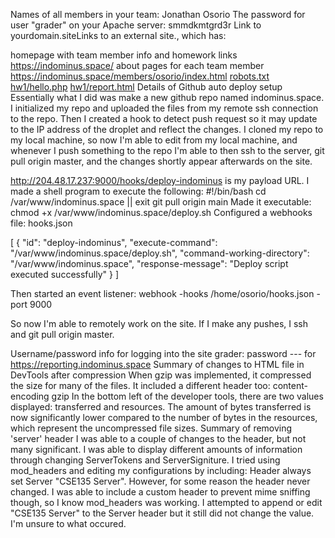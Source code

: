 Names of all members in your team:
  Jonathan Osorio
The password for user "grader" on your Apache server:
  smmdkmtgrd3r
Link to yourdomain.siteLinks to an external site., which has:

homepage with team member info and homework links
  https://indominus.space/
about pages for each team member
  https://indominus.space/members/osorio/index.html
  [robots.txt](https://indominus.space/robots.txt)
  [hw1/hello.php](https://indominus.space/hw1/hello.php)
  [hw1/report.html](https://indominus.space/hw1/report.html)
Details of Github auto deploy setup
  Essentially what I did was make a new github repo named indominus.space. I initialized my repo and uploaded the files from my remote ssh connection to the repo. Then I created a hook to detect push request so it may update to the IP address of the droplet and reflect the changes. I cloned my repo to my local machine, so now I'm able to edit from my local machine, and whenever I push something to the repo I'm able to then ssh to the server, git pull origin master, and the changes shortly appear afterwards on the site. 

  http://204.48.17.237:9000/hooks/deploy-indominus is my payload URL. I made a shell program to execute the following: 
    #!/bin/bash
    cd /var/www/indominus.space || exit
    git pull origin main
  Made it executable: chmod +x /var/www/indominus.space/deploy.sh
  Configured a webhooks file: hooks.json

  [
    {
      "id": "deploy-indominus",
      "execute-command": "/var/www/indominus.space/deploy.sh",
      "command-working-directory": "/var/www/indominus.space",
      "response-message": "Deploy script executed successfully"
    }
  ]

  Then started an event listener: webhook -hooks /home/osorio/hooks.json -port 9000

  So now I'm able to remotely work on the site. If I make any pushes, I ssh and git pull origin master.
    
Username/password info for logging into the site
  grader: password --- for https://reporting.indominus.space
Summary of changes to HTML file in DevTools after compression
  When gzip was implemented, it compressed the size for many of the files.
  	It included a different header too: 
  		content-encoding	gzip
  In the bottom left of the developer tools, there are two values displayed: transferred and resources. The amount of bytes transferred is now significantly lower compared to the number of bytes in the resources, which represent the uncompressed file sizes.
Summary of removing 'server' header
  I was able to a couple of changes to the header, but not many significant. I was able to display different amounts of information through changing ServerTokens and ServerSigniture. I tried using mod_headers and editing my configurations by including:
  	Header always set Server "CSE135 Server".
  However, for some reason the header never changed. I was able to include a custom header to prevent mime sniffing though, so I know mod_headers was working. I attempted to append or edit "CSE135 Server" to the Server header but it still did not change the value. I'm unsure to what occured.
